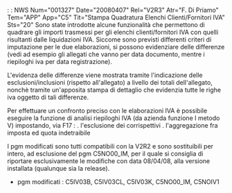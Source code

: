  :  : NWS Num="001327" Date="20080407" Rel="V2R3" Atr="F. Di Priamo" Tem="APP" App="C5" Tit="Stampa Quadratura Elenchi Clienti/Fornitori IVA" Sts="20"
Sono state introdotte alcune funzionalità che permettono di quadrare gli importi trasmessi per gli elenchi clienti/fornitori IVA con quelli risultanti dalle liquidazioni IVA. Siccome sono previsti differenti criteri di imputazione per le due elaborazioni, si possono evidenziare delle differenze (vedi ad esempio gli allegati che vanno per data documento, mentre i riepiloghi iva
per data registrazione).

L'evidenza delle differenze viene mostrata tramite l'indicazione delle esclusioni/inclusioni (rispetto all'allegato) a livello dei totali dell'allegato, nonchè tramite un'apposita stampa di dettaglio che evidenzia tutte le righe iva oggetto di tali differenze.

Per effettuare un confronto preciso con le elaborazioni IVA è possibile eseguire la funzione di analisi riepiloghi IVA (da azienda funzione I metodo V) impostando, via F17 : 
. l'esclusione dei corrispettivi
. l'aggregazione fra imposta ed quota indetraibile

I pgm modificati sono tutti compatibili con la V2R2 e sono sostituibili per intero, ad esclusione del pgm C5NO00_IM, per il quale si consiglia di riportare esclusivamente le modifiche con data 08/04/08, alla versione installata (qualunque sia la release).

* pgm modificati :  C5IV03B, C5IV03CL, C5IV03K, C5NO00_IM, C5NOIV1
